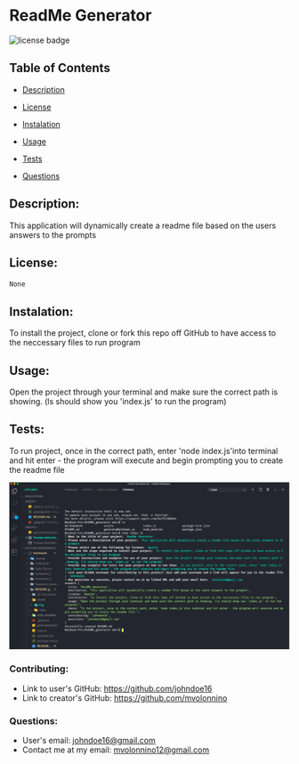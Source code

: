 # ReadMe Generator

![license badge](https://img.shields.io/static/v1?label=license&message=None&color=ff69b4)

## Table of Contents

- [Description](#description)

- [License](#license)

- [Instalation](#instalation)

- [Usage](#usage)

- [Tests](#tests)

- [Questions](#questions)

## Description:

This application will dynamically create a readme file based on the users answers to the prompts

## License:

    None

## Instalation:

To install the project, clone or fork this repo off GitHub to have access to the neccessary files to run program

## Usage:

Open the project through your terminal and make sure the correct path is showing. (ls should show you 'index.js' to run the program)

## Tests:

To run project, once in the correct path, enter 'node index.js'into terminal and hit enter - the program will execute and begin prompting you to create the readme file

![image of instructions](./assets/Screen%20Shot%202020-08-12%20at%2010.29.54%20PM.png)

### Contributing:

- Link to user's GitHub: https://github.com/johndoe16
- Link to creator's GitHub: https://github.com/mvolonnino

### Questions:

- User's email: johndoe16@gmail.com
- Contact me at my email: mvolonnino12@gmail.com
